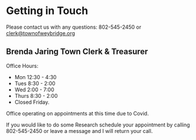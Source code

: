 
# Getting in Touch

Please contact us with any questions:  802-545-2450 or clerk@townofweybridge.org 

## Brenda Jaring Town Clerk & Treasurer  
Office Hours:
- Mon 12:30 - 4:30
- Tues 8:30 - 2:00
- Wed 2:00 - 7:00 
- Thurs 8:30 - 2:00
- Closed Friday. 

Office operating on appointments at this time due to Covid. 

If you would like to do some Research schedule your appointment by calling 802-545-2450 or leave a message and I will return your call.

